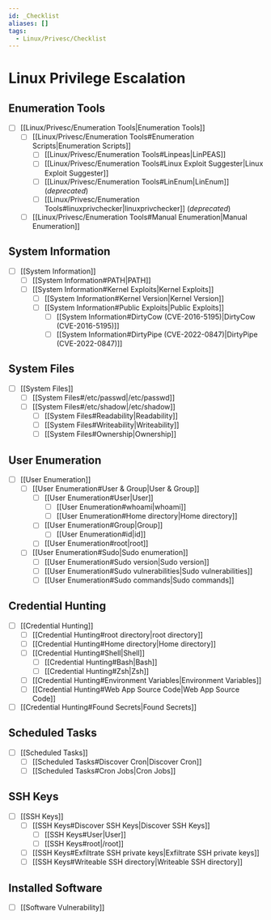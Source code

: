 ```yaml
---
id: _Checklist
aliases: []
tags:
  - Linux/Privesc/Checklist
---
```


# Linux Privilege Escalation

## Enumeration Tools

- [ ] [[Linux/Privesc/Enumeration Tools|Enumeration Tools]]
    - [ ] [[Linux/Privesc/Enumeration Tools#Enumeration Scripts|Enumeration Scripts]]
        - [ ] [[Linux/Privesc/Enumeration Tools#Linpeas|LinPEAS]]
        - [ ] [[Linux/Privesc/Enumeration Tools#Linux Exploit Suggester|Linux Exploit Suggester]]
        - [ ] [[Linux/Privesc/Enumeration Tools#LinEnum|LinEnum]] (*deprecated*)
        - [ ] [[Linux/Privesc/Enumeration Tools#linuxprivchecker|linuxprivchecker]] (*deprecated*)
    - [ ] [[Linux/Privesc/Enumeration Tools#Manual Enumeration|Manual Enumeration]]

## System Information

- [ ] [[System Information]]
    - [ ] [[System Information#PATH|PATH]]
    - [ ] [[System Information#Kernel Exploits|Kernel Exploits]]
        - [ ] [[System Information#Kernel Version|Kernel Version]]
        - [ ] [[System Information#Public Exploits|Public Exploits]]
            - [ ] [[System Information#DirtyCow (CVE-2016-5195)|DirtyCow (CVE-2016-5195)]]
            - [ ] [[System Information#DirtyPipe (CVE-2022-0847)|DirtyPipe (CVE-2022-0847)]]

## System Files

- [ ] [[System Files]]
    - [ ] [[System Files#/etc/passwd|/etc/passwd]]
    - [ ] [[System Files#/etc/shadow|/etc/shadow]]
        - [ ] [[System Files#Readability|Readability]]
        - [ ] [[System Files#Writeability|Writeability]]
        - [ ] [[System Files#Ownership|Ownership]]

## User Enumeration

- [ ] [[User Enumeration]]
    - [ ] [[User Enumeration#User & Group|User & Group]]
        - [ ] [[User Enumeration#User|User]]
            - [ ] [[User Enumeration#whoami|whoami]]
            - [ ] [[User Enumeration#Home directory|Home directory]]
        - [ ] [[User Enumeration#Group|Group]]
            - [ ] [[User Enumeration#id|id]]
        - [ ] [[User Enumeration#root|root]]
    - [ ] [[User Enumeration#Sudo|Sudo enumeration]]
        - [ ] [[User Enumeration#Sudo version|Sudo version]]
        - [ ] [[User Enumeration#Sudo vulnerabilities|Sudo vulnerabilities]]
        - [ ] [[User Enumeration#Sudo commands|Sudo commands]]

## Credential Hunting

- [ ] [[Credential Hunting]]
    - [ ] [[Credential Hunting#root directory|root directory]]
    - [ ] [[Credential Hunting#Home directory|Home directory]]
    - [ ] [[Credential Hunting#Shell|Shell]]
        - [ ] [[Credential Hunting#Bash|Bash]]
        - [ ] [[Credential Hunting#Zsh|Zsh]]
    - [ ] [[Credential Hunting#Environment Variables|Environment Variables]]
    - [ ] [[Credential Hunting#Web App Source Code|Web App Source Code]]
- [ ] [[Credential Hunting#Found Secrets|Found Secrets]]

## Scheduled Tasks

- [ ] [[Scheduled Tasks]]
    - [ ] [[Scheduled Tasks#Discover Cron|Discover Cron]]
    - [ ] [[Scheduled Tasks#Cron Jobs|Cron Jobs]]

## SSH Keys

- [ ] [[SSH Keys]]
    - [ ] [[SSH Keys#Discover SSH Keys|Discover SSH Keys]]
        - [ ] [[SSH Keys#User|User]]
        - [ ] [[SSH Keys#root|/root]]
    - [ ] [[SSH Keys#Exfiltrate SSH private keys|Exfiltrate SSH private keys]]
    - [ ] [[SSH Keys#Writeable SSH directory|Writeable SSH directory]]

## Installed Software

- [ ] [[Software Vulnerability]]
